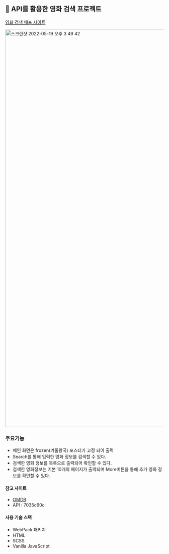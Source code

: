 ## 🎥 API를 활용한 영화 검색 프로젝트

[영화 검색 배포 사이트](https://amazing-sunflower-bb87c0.netlify.app)

<img width="1258" alt="스크린샷 2022-05-19 오후 3 49 42" src="https://user-images.githubusercontent.com/102017296/169228498-d65db5ee-2ea4-4caa-b4e4-c83c6000728a.png">

### 주요기능

- 메인 화면은 frozen(겨울왕국) 포스터가 고정 되어 출력
- Search를 통해 입력한 영화 정보를 검색할 수 있다.
- 검색한 영화 정보를 목록으로 출력되어 확인할 수 있다.
- 검색한 영화정보는 기본 10개의 페이지가 출력되며 More버튼을 통해 추가 영화 정보를 확인할 수 있다.

#### 참고 사이트

- [OMDB](http://www.omdbapi.com/)
- API : 7035c60c

#### 사용 기술 스택

- WebPack 패키지
- HTML
- SCSS
- Vanilla JavaScript

